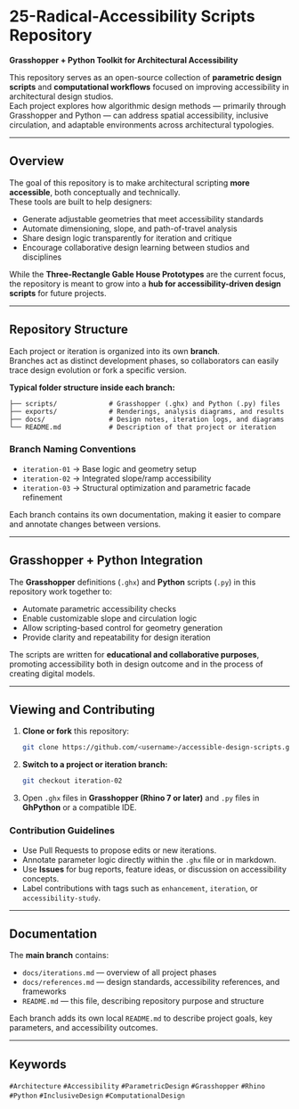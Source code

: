 # 25-Radical-Accessibility Scripts Repository  
**Grasshopper + Python Toolkit for Architectural Accessibility**

This repository serves as an open-source collection of **parametric design scripts** and **computational workflows** focused on improving accessibility in architectural design studios.  
Each project explores how algorithmic design methods — primarily through Grasshopper and Python — can address spatial accessibility, inclusive circulation, and adaptable environments across architectural typologies.

---

## Overview

The goal of this repository is to make architectural scripting **more accessible**, both conceptually and technically.  
These tools are built to help designers:
- Generate adjustable geometries that meet accessibility standards  
- Automate dimensioning, slope, and path-of-travel analysis  
- Share design logic transparently for iteration and critique  
- Encourage collaborative design learning between studios and disciplines  

While the **Three-Rectangle Gable House Prototypes** are the current focus, the repository is meant to grow into a **hub for accessibility-driven design scripts** for future projects.

---

## Repository Structure

Each project or iteration is organized into its own **branch**.  
Branches act as distinct development phases, so collaborators can easily trace design evolution or fork a specific version.

**Typical folder structure inside each branch:**

```
├── scripts/             # Grasshopper (.ghx) and Python (.py) files
├── exports/             # Renderings, analysis diagrams, and results
├── docs/                # Design notes, iteration logs, and diagrams
└── README.md            # Description of that project or iteration
```

### Branch Naming Conventions
- `iteration-01` → Base logic and geometry setup  
- `iteration-02` → Integrated slope/ramp accessibility  
- `iteration-03` → Structural optimization and parametric facade refinement  

Each branch contains its own documentation, making it easier to compare and annotate changes between versions.

---

## Grasshopper + Python Integration

The **Grasshopper** definitions (`.ghx`) and **Python** scripts (`.py`) in this repository work together to:
- Automate parametric accessibility checks  
- Enable customizable slope and circulation logic  
- Allow scripting-based control for geometry generation  
- Provide clarity and repeatability for design iteration  

The scripts are written for **educational and collaborative purposes**, promoting accessibility both in design outcome and in the process of creating digital models.

---

## Viewing and Contributing

1. **Clone or fork** this repository:
   ```bash
   git clone https://github.com/<username>/accessible-design-scripts.git
   ```
2. **Switch to a project or iteration branch:**
   ```bash
   git checkout iteration-02
   ```
3. Open `.ghx` files in **Grasshopper (Rhino 7 or later)** and `.py` files in **GhPython** or a compatible IDE.

### Contribution Guidelines
- Use Pull Requests to propose edits or new iterations.  
- Annotate parameter logic directly within the `.ghx` file or in markdown.  
- Use **Issues** for bug reports, feature ideas, or discussion on accessibility concepts.  
- Label contributions with tags such as `enhancement`, `iteration`, or `accessibility-study`.

---

## Documentation

The **main branch** contains:
- `docs/iterations.md` — overview of all project phases  
- `docs/references.md` — design standards, accessibility references, and frameworks  
- `README.md` — this file, describing repository purpose and structure  

Each branch adds its own local `README.md` to describe project goals, key parameters, and accessibility outcomes.


---

## Keywords

`#Architecture` `#Accessibility` `#ParametricDesign` `#Grasshopper` `#Rhino` `#Python` `#InclusiveDesign` `#ComputationalDesign`
